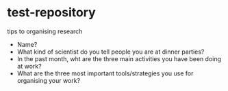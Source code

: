 # test-repository
tips to organising research
- Name?
- What kind of scientist do you tell people you are at dinner parties?
- In the past month, wht are the three main activities you have been doing at work?
- What are the three most important tools/strategies you use for organising your work?
